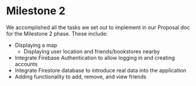 # Milestone 2

We accomplished all the tasks we set out to implement in our Proposal doc for the Milestone 2 phase. These include:

- Displaying a map
  - Displaying user location and friends/bookstores nearby
- Integrate Firebase Authentication to allow logging in and creating accounts
- Integrate Firestore database to introduce real data into the application
- Adding functionality to add, remove, and view friends
